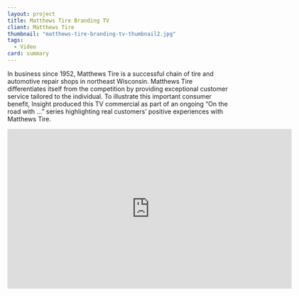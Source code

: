 ```yaml
---
layout: project
title: Matthews Tire Branding TV
client: Matthews Tire
thumbnail: "matthews-tire-branding-tv-thumbnail2.jpg"
tags:
  - Video
card: summary
---
```


In business since 1952, Matthews Tire is a successful chain of tire and automotive repair shops in northeast Wisconsin. Matthews Tire differentiates itself from the competition by providing exceptional customer service tailored to the individual. To illustrate this important consumer benefit, Insight produced this TV commercial as part of an ongoing “On the road with …” series highlighting real customers’ positive experiences with Matthews Tire.

<iframe width="640" height="360" src="https://www.youtube.com/embed/NSaE0pMxMic" frameborder="0" allowfullscreen></iframe>
